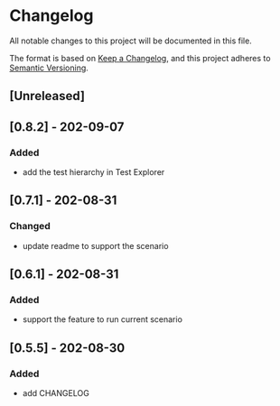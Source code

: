 # Changelog

All notable changes to this project will be documented in this file.

The format is based on [Keep a Changelog](https://keepachangelog.com/en/1.0.0/),
and this project adheres to [Semantic Versioning](https://semver.org/spec/v2.0.0.html).

## [Unreleased]

## [0.8.2] - 202-09-07

### Added

- add the test hierarchy in Test Explorer

## [0.7.1] - 202-08-31

### Changed

- update readme to support the scenario

## [0.6.1] - 202-08-31

### Added

- support the feature to run current scenario


## [0.5.5] - 202-08-30

### Added

- add CHANGELOG
